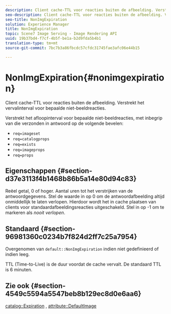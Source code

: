 ```yaml
---
description: Client cache-TTL voor reacties buiten de afbeelding. Verstrekt het vervalinterval voor bepaalde niet-beeldreacties.
seo-description: Client cache-TTL voor reacties buiten de afbeelding. Verstrekt het vervalinterval voor bepaalde niet-beeldreacties.
seo-title: NonImgExpiration
solution: Experience Manager
title: NonImgExpiration
topic: Scene7 Image Serving - Image Rendering API
uuid: 19b37bd4-f7cf-4b5f-be1a-b2d9fda5b4b1
translation-type: tm+mt
source-git-commit: 7bc7b3a86fbcdc57cfdc31745fae3afc06e44b15

---
```



# NonImgExpiration{#nonimgexpiration}

Client cache-TTL voor reacties buiten de afbeelding. Verstrekt het vervalinterval voor bepaalde niet-beeldreacties.

Verstrekt het afloopinterval voor bepaalde niet-beeldreacties, met inbegrip van die verzonden in antwoord op de volgende bevelen:

* `req=imageset`
* `req=catalogprops`
* `req=exists`
* `req=imageprops`
* `req=props`

## Eigenschappen {#section-d37e3113f4b1468b86b5a14e80d94c83}

Reëel getal, 0 of hoger. Aantal uren tot het verstrijken van de antwoordgegevens. Stel de waarde in op 0 om de antwoordafbeelding altijd onmiddellijk te laten verlopen. Hierdoor wordt het in cache plaatsen van clients voor standaardafbeeldingsreacties uitgeschakeld. Stel in op -1 om te markeren als *nooit verlopen*.

## Standaard {#section-96981360c0234b7f824d2ff7c25a7954}

Overgenomen van `default::NonImgExpiration` indien niet gedefinieerd of indien leeg.

TTL (Time-to-Live) is de duur voordat de cache vervalt. De standaard TTL is 6 minuten.

## Zie ook {#section-4549c5594a5547beb8b129ec8d0e6aa6}

[catalog::Expiration](../../../../../is-api/image-catalog/image-serving-api-ref/c-image-catalog-reference/c-image-svg-data-reference/c-image-data-reference/r-expiration-cat.md#reference-a7afd668ecbb4d2da65d86259aa6a28a) , [attribute::DefaultImage](../../../../../is-api/image-catalog/image-serving-api-ref/c-image-catalog-reference/c-attributes-reference/r-is-cat-defaultimage.md#reference-8e9900e129f54ed68462a3c2fc3bc433)
